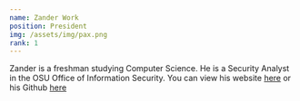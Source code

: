 ```yaml
---
name: Zander Work
position: President
img: /assets/img/pax.png
rank: 1
---
```


Zander is a freshman studying Computer Science. He is a Security Analyst in the OSU Office of Information Security. You can view his website [here](https://www.zanderwork.com) or his Github [here](https://www.github.com/zzzanderw)
